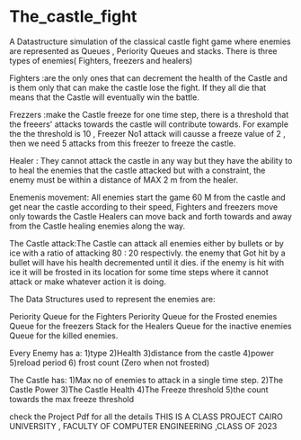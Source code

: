 # The_castle_fight
A Datastructure simulation of the classical castle fight game where enemies are represented as Queues , Periority Queues and stacks. There is three types of enemies( Fighters,
freezers and healers)

Fighters :are the only ones that can decrement the health of the Castle and is them only that can make the castle lose the fight. If they all die that means that the Castle will eventually win the battle.

Frezzers :make the Castle freeze for one time step, there is a threshold that the freeers' attacks towards the castle will contribute towards. 
For example the the threshold is 10 , Freezer No1 attack will causse a freeze value of 2 , then we need 5 attacks from this freezer to freeze the castle.

Healer : They cannot attack the castle in any way but they have the ability to to heal the enemies that the castle attacked but with a constraint, the enemy must be within
a distance of MAX 2 m from the healer. 

Enemenis movement: All enemies start the game 60 M from the castle and get near the castle according to their speed, Fighters and freezers move only towards the Castle Healers 
can move back and forth towards and away from the Castle healing enemies along the way.


The Castle attack:The Castle can attack all enemies either by bullets or by ice with a ratio of attacking 80 : 20 respectivly.
the enemy that Got hit by a bullet will have his health decremented until it dies.
if the enemy is hit with ice it will be frosted in its location for some time steps where it cannot attack or make whatever action it is doing.


The Data Structures used to represent the enemies are:

Periority Queue for the Fighters
Periority Queue for the Frosted enemies
Queue for the freezers
Stack for the Healers 
Queue for the inactive enemies 
Queue for the killed enemies.



Every Enemy has a:
1)type 
2)Health
3)distance from the castle
4)power
5)reload period
6) frost count (Zero when not frosted)

The Castle has:
1)Max no of enemies to attack in a single time step.
2)The Castle Power 
3)The Castle Health 
4)The Freeze threshold 
5)the count towards the max freeze threshold

check the Project Pdf for all the details
THIS IS A CLASS PROJECT 
CAIRO UNIVERSITY , FACULTY OF COMPUTER ENGINEERING ,CLASS OF 2023
